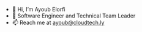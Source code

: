 - 👋 Hi, I’m Ayoub Elorfi
- 👀 Software Engineer and Technical Team Leader
- 📫 Reach me at ayoub@cloudtech.ly 

<!---
Ayoup-Elorfi/Ayoup-Elorfi is a ✨ special ✨ repository because its `README.md` (this file) appears on your GitHub profile.
You can click the Preview link to take a look at your changes.
--->
